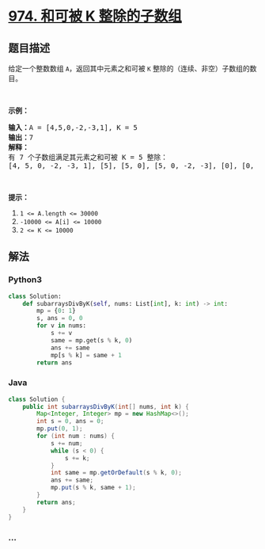 # [974. 和可被 K 整除的子数组](https://leetcode-cn.com/problems/subarray-sums-divisible-by-k)



## 题目描述

<!-- 这里写题目描述 -->

<p>给定一个整数数组 <code>A</code>，返回其中元素之和可被 <code>K</code>&nbsp;整除的（连续、非空）子数组的数目。</p>

<p>&nbsp;</p>

<p><strong>示例：</strong></p>

<pre><strong>输入：</strong>A = [4,5,0,-2,-3,1], K = 5
<strong>输出：</strong>7
<strong>解释：
</strong>有 7 个子数组满足其元素之和可被 K = 5 整除：
[4, 5, 0, -2, -3, 1], [5], [5, 0], [5, 0, -2, -3], [0], [0, -2, -3], [-2, -3]
</pre>

<p>&nbsp;</p>

<p><strong>提示：</strong></p>

<ol>
	<li><code>1 &lt;= A.length &lt;= 30000</code></li>
	<li><code>-10000 &lt;= A[i] &lt;= 10000</code></li>
	<li><code>2 &lt;= K &lt;= 10000</code></li>
</ol>


## 解法

<!-- 这里可写通用的实现逻辑 -->

<!-- tabs:start -->

### **Python3**

<!-- 这里可写当前语言的特殊实现逻辑 -->

```python
class Solution:
    def subarraysDivByK(self, nums: List[int], k: int) -> int:
        mp = {0: 1}
        s, ans = 0, 0
        for v in nums:
            s += v
            same = mp.get(s % k, 0)
            ans += same
            mp[s % k] = same + 1
        return ans
```

### **Java**

<!-- 这里可写当前语言的特殊实现逻辑 -->

```java
class Solution {
    public int subarraysDivByK(int[] nums, int k) {
        Map<Integer, Integer> mp = new HashMap<>();
        int s = 0, ans = 0;
        mp.put(0, 1);
        for (int num : nums) {
            s += num;
            while (s < 0) {
                s += k;
            }
            int same = mp.getOrDefault(s % k, 0);
            ans += same;
            mp.put(s % k, same + 1);
        }
        return ans;
    }
}
```

### **...**

```

```

<!-- tabs:end -->
